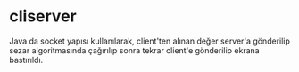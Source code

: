 # cliserver
Java da socket yapısı kullanılarak, client'ten alınan değer server'a gönderilip sezar algoritmasında çağırılıp sonra tekrar client'e gönderilip ekrana bastırıldı.
